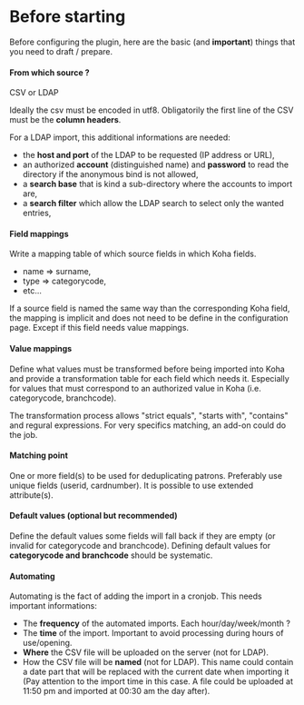 # Before starting

Before configuring the plugin, here are the basic (and **important**) things that you need to draft / prepare.

#### From which source ?

CSV or LDAP

Ideally the csv must be encoded in utf8. Obligatorily the first line of the CSV must be the **column headers**.

For a LDAP import, this additional informations are needed:
* the **host and port** of the LDAP to be requested (IP address or URL),
* an authorized **account** (distinguished name) and **password** to read the directory if the anonymous bind is not allowed,
* a **search base** that is kind a sub-directory where the accounts to import are,
* a **search filter** which allow the LDAP search to select only the wanted entries,

#### Field mappings

Write a mapping table of which source fields in which Koha fields.
* name => surname,
* type => categorycode,
* etc...

If a source field is named the same way than the corresponding Koha field, the mapping is implicit and does not need to be define in the configuration page. Except if this field needs value mappings.

#### Value mappings

Define what values must be transformed before being imported into Koha and provide a transformation table for each field which needs it.
Especially for values that must correspond to an authorized value in Koha (i.e. categorycode, branchcode).

The transformation process allows "strict equals", "starts with", "contains" and regural expressions.
For very specifics matching, an add-on could do the job.

#### Matching point

One or more field(s) to be used for deduplicating patrons.
Preferably use unique fields (userid, cardnumber). It is possible to use extended attribute(s).

#### Default values (optional but recommended)

Define the default values some fields will fall back if they are empty (or invalid for categorycode and branchcode).
Defining default values for **categorycode and branchcode** should be systematic.

#### Automating

Automating is the fact of adding the import in a cronjob. This needs important informations:
* The **frequency** of the automated imports. Each hour/day/week/month ?
* The **time** of the import. Important to avoid processing during hours of use/opening.
* **Where** the CSV file will be uploaded on the server (not for LDAP).
* How the CSV file will be **named** (not for LDAP). This name could contain a date part that will be replaced with the current date when importing it (Pay attention to the import time in this case. A file could be uploaded at 11:50 pm and imported at 00:30 am the day after).
	


